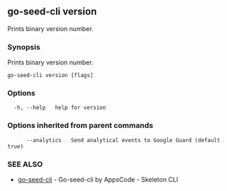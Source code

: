 ## go-seed-cli version

Prints binary version number.

### Synopsis


Prints binary version number.

```
go-seed-cli version [flags]
```

### Options

```
  -h, --help   help for version
```

### Options inherited from parent commands

```
      --analytics   Send analytical events to Google Guard (default true)
```

### SEE ALSO
* [go-seed-cli](go-seed-cli.md)	 - Go-seed-cli by AppsCode - Skeleton CLI

